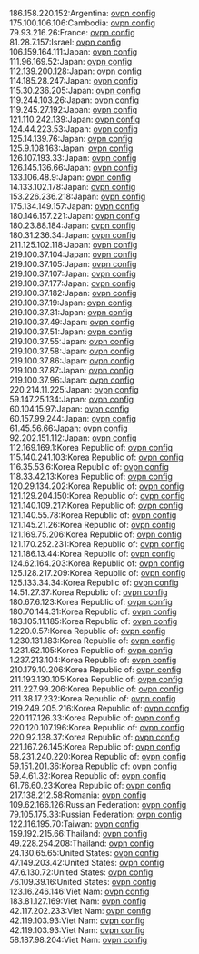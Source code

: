 186.158.220.152:Argentina: [ovpn config](vpn/186_158_220_152.ovpn)  
175.100.106.106:Cambodia: [ovpn config](vpn/175_100_106_106.ovpn)  
79.93.216.26:France: [ovpn config](vpn/79_93_216_26.ovpn)  
81.28.7.157:Israel: [ovpn config](vpn/81_28_7_157.ovpn)  
106.159.164.111:Japan: [ovpn config](vpn/106_159_164_111.ovpn)  
111.96.169.52:Japan: [ovpn config](vpn/111_96_169_52.ovpn)  
112.139.200.128:Japan: [ovpn config](vpn/112_139_200_128.ovpn)  
114.185.28.247:Japan: [ovpn config](vpn/114_185_28_247.ovpn)  
115.30.236.205:Japan: [ovpn config](vpn/115_30_236_205.ovpn)  
119.244.103.26:Japan: [ovpn config](vpn/119_244_103_26.ovpn)  
119.245.27.192:Japan: [ovpn config](vpn/119_245_27_192.ovpn)  
121.110.242.139:Japan: [ovpn config](vpn/121_110_242_139.ovpn)  
124.44.223.53:Japan: [ovpn config](vpn/124_44_223_53.ovpn)  
125.14.139.76:Japan: [ovpn config](vpn/125_14_139_76.ovpn)  
125.9.108.163:Japan: [ovpn config](vpn/125_9_108_163.ovpn)  
126.107.193.33:Japan: [ovpn config](vpn/126_107_193_33.ovpn)  
126.145.136.66:Japan: [ovpn config](vpn/126_145_136_66.ovpn)  
133.106.48.9:Japan: [ovpn config](vpn/133_106_48_9.ovpn)  
14.133.102.178:Japan: [ovpn config](vpn/14_133_102_178.ovpn)  
153.226.236.218:Japan: [ovpn config](vpn/153_226_236_218.ovpn)  
175.134.149.157:Japan: [ovpn config](vpn/175_134_149_157.ovpn)  
180.146.157.221:Japan: [ovpn config](vpn/180_146_157_221.ovpn)  
180.23.88.184:Japan: [ovpn config](vpn/180_23_88_184.ovpn)  
180.31.236.34:Japan: [ovpn config](vpn/180_31_236_34.ovpn)  
211.125.102.118:Japan: [ovpn config](vpn/211_125_102_118.ovpn)  
219.100.37.104:Japan: [ovpn config](vpn/219_100_37_104.ovpn)  
219.100.37.105:Japan: [ovpn config](vpn/219_100_37_105.ovpn)  
219.100.37.107:Japan: [ovpn config](vpn/219_100_37_107.ovpn)  
219.100.37.177:Japan: [ovpn config](vpn/219_100_37_177.ovpn)  
219.100.37.182:Japan: [ovpn config](vpn/219_100_37_182.ovpn)  
219.100.37.19:Japan: [ovpn config](vpn/219_100_37_19.ovpn)  
219.100.37.31:Japan: [ovpn config](vpn/219_100_37_31.ovpn)  
219.100.37.49:Japan: [ovpn config](vpn/219_100_37_49.ovpn)  
219.100.37.51:Japan: [ovpn config](vpn/219_100_37_51.ovpn)  
219.100.37.55:Japan: [ovpn config](vpn/219_100_37_55.ovpn)  
219.100.37.58:Japan: [ovpn config](vpn/219_100_37_58.ovpn)  
219.100.37.86:Japan: [ovpn config](vpn/219_100_37_86.ovpn)  
219.100.37.87:Japan: [ovpn config](vpn/219_100_37_87.ovpn)  
219.100.37.96:Japan: [ovpn config](vpn/219_100_37_96.ovpn)  
220.214.11.225:Japan: [ovpn config](vpn/220_214_11_225.ovpn)  
59.147.25.134:Japan: [ovpn config](vpn/59_147_25_134.ovpn)  
60.104.15.97:Japan: [ovpn config](vpn/60_104_15_97.ovpn)  
60.157.99.244:Japan: [ovpn config](vpn/60_157_99_244.ovpn)  
61.45.56.66:Japan: [ovpn config](vpn/61_45_56_66.ovpn)  
92.202.151.112:Japan: [ovpn config](vpn/92_202_151_112.ovpn)  
112.169.169.1:Korea Republic of: [ovpn config](vpn/112_169_169_1.ovpn)  
115.140.241.103:Korea Republic of: [ovpn config](vpn/115_140_241_103.ovpn)  
116.35.53.6:Korea Republic of: [ovpn config](vpn/116_35_53_6.ovpn)  
118.33.42.13:Korea Republic of: [ovpn config](vpn/118_33_42_13.ovpn)  
120.29.134.202:Korea Republic of: [ovpn config](vpn/120_29_134_202.ovpn)  
121.129.204.150:Korea Republic of: [ovpn config](vpn/121_129_204_150.ovpn)  
121.140.109.217:Korea Republic of: [ovpn config](vpn/121_140_109_217.ovpn)  
121.140.55.78:Korea Republic of: [ovpn config](vpn/121_140_55_78.ovpn)  
121.145.21.26:Korea Republic of: [ovpn config](vpn/121_145_21_26.ovpn)  
121.169.75.206:Korea Republic of: [ovpn config](vpn/121_169_75_206.ovpn)  
121.170.252.231:Korea Republic of: [ovpn config](vpn/121_170_252_231.ovpn)  
121.186.13.44:Korea Republic of: [ovpn config](vpn/121_186_13_44.ovpn)  
124.62.164.203:Korea Republic of: [ovpn config](vpn/124_62_164_203.ovpn)  
125.128.217.209:Korea Republic of: [ovpn config](vpn/125_128_217_209.ovpn)  
125.133.34.34:Korea Republic of: [ovpn config](vpn/125_133_34_34.ovpn)  
14.51.27.37:Korea Republic of: [ovpn config](vpn/14_51_27_37.ovpn)  
180.67.6.123:Korea Republic of: [ovpn config](vpn/180_67_6_123.ovpn)  
180.70.144.31:Korea Republic of: [ovpn config](vpn/180_70_144_31.ovpn)  
183.105.11.185:Korea Republic of: [ovpn config](vpn/183_105_11_185.ovpn)  
1.220.0.57:Korea Republic of: [ovpn config](vpn/1_220_0_57.ovpn)  
1.230.131.183:Korea Republic of: [ovpn config](vpn/1_230_131_183.ovpn)  
1.231.62.105:Korea Republic of: [ovpn config](vpn/1_231_62_105.ovpn)  
1.237.213.104:Korea Republic of: [ovpn config](vpn/1_237_213_104.ovpn)  
210.179.10.206:Korea Republic of: [ovpn config](vpn/210_179_10_206.ovpn)  
211.193.130.105:Korea Republic of: [ovpn config](vpn/211_193_130_105.ovpn)  
211.227.99.206:Korea Republic of: [ovpn config](vpn/211_227_99_206.ovpn)  
211.38.17.232:Korea Republic of: [ovpn config](vpn/211_38_17_232.ovpn)  
219.249.205.216:Korea Republic of: [ovpn config](vpn/219_249_205_216.ovpn)  
220.117.126.33:Korea Republic of: [ovpn config](vpn/220_117_126_33.ovpn)  
220.120.107.196:Korea Republic of: [ovpn config](vpn/220_120_107_196.ovpn)  
220.92.138.37:Korea Republic of: [ovpn config](vpn/220_92_138_37.ovpn)  
221.167.26.145:Korea Republic of: [ovpn config](vpn/221_167_26_145.ovpn)  
58.231.240.220:Korea Republic of: [ovpn config](vpn/58_231_240_220.ovpn)  
59.151.201.36:Korea Republic of: [ovpn config](vpn/59_151_201_36.ovpn)  
59.4.61.32:Korea Republic of: [ovpn config](vpn/59_4_61_32.ovpn)  
61.76.60.23:Korea Republic of: [ovpn config](vpn/61_76_60_23.ovpn)  
217.138.212.58:Romania: [ovpn config](vpn/217_138_212_58.ovpn)  
109.62.166.126:Russian Federation: [ovpn config](vpn/109_62_166_126.ovpn)  
79.105.175.33:Russian Federation: [ovpn config](vpn/79_105_175_33.ovpn)  
122.116.195.70:Taiwan: [ovpn config](vpn/122_116_195_70.ovpn)  
159.192.215.66:Thailand: [ovpn config](vpn/159_192_215_66.ovpn)  
49.228.254.208:Thailand: [ovpn config](vpn/49_228_254_208.ovpn)  
24.130.65.65:United States: [ovpn config](vpn/24_130_65_65.ovpn)  
47.149.203.42:United States: [ovpn config](vpn/47_149_203_42.ovpn)  
47.6.130.72:United States: [ovpn config](vpn/47_6_130_72.ovpn)  
76.109.39.16:United States: [ovpn config](vpn/76_109_39_16.ovpn)  
123.16.246.146:Viet Nam: [ovpn config](vpn/123_16_246_146.ovpn)  
183.81.127.169:Viet Nam: [ovpn config](vpn/183_81_127_169.ovpn)  
42.117.202.233:Viet Nam: [ovpn config](vpn/42_117_202_233.ovpn)  
42.119.103.93:Viet Nam: [ovpn config](vpn/42_119_103_93.ovpn)  
42.119.103.93:Viet Nam: [ovpn config](vpn/42_119_103_93.ovpn)  
58.187.98.204:Viet Nam: [ovpn config](vpn/58_187_98_204.ovpn)  
